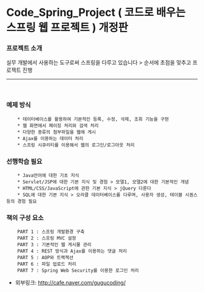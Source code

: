 # Code_Spring_Project ( 코드로 배우는 스프링 웹 프로젝트 ) 개정판

### 프로젝트 소개
실무 개발에서 사용하는 도구로써 스프링을 다루고 있습니다 > 순서에 초점을 맞추고 프로젝트 진행

<hr/>

<br/>

### 예제 방식
```
    * 데이터베이스를 활용하여 기본적인 등록, 수정, 삭제, 조회 기능을 구현
    * 웹 화면에서 페이징 처리와 검색 처리
    * 다양한 종류의 첨부파일을 웹에 게시
    * Ajax를 이용하는 데이터 처리
    * 스프링 시큐리티를 이용해서 웹의 로그인/로그아웃 처리
```

### 선행학습 필요
```
    * Java언어에 대한 기초 지식
    * Servlet/JSP에 대한 기본 지식 및 경험 > 모델1, 모델2에 대한 기본적인 개념
    * HTML/CSS/JavaScript에 관한 기본 지식 > jQuery 다룬다
    * SQL에 대한 기본 지식 > 오라클 데이터베이스를 다루며, 사용자 생성, 테이블 시퀀스 등의 경험 필요
```

### 책의 구성 요소
```
    PART 1 : 스프링 개발환경 구축
    PART 2 : 스프링 MVC 설정
    PART 3 : 기본적인 웹 게시물 관리
    PART 4 : REST 방식과 Ajax를 이용하는 댓글 처리
    PART 5 : AOP와 트랙잭션
    PART 6 : 파일 업로드 처리
    PART 7 : Spring Web Security를 이용한 로그인 처리
```

* 외부링크: <http://cafe.naver.com/gugucoding/>

